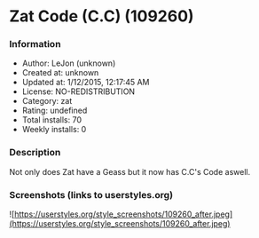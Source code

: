 # Zat Code (C.C) (109260)

### Information
- Author: LeJon (unknown)
- Created at: unknown
- Updated at: 1/12/2015, 12:17:45 AM
- License: NO-REDISTRIBUTION
- Category: zat
- Rating: undefined
- Total installs: 70
- Weekly installs: 0


### Description
Not only does Zat have a Geass but it now has C.C's Code aswell.


### Screenshots (links to userstyles.org)
![https://userstyles.org/style_screenshots/109260_after.jpeg](https://userstyles.org/style_screenshots/109260_after.jpeg)


